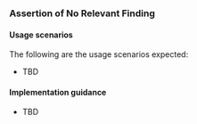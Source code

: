 ### Assertion of No Relevant Finding

#### Usage scenarios
The following are the usage scenarios expected:
* TBD


#### Implementation guidance
* TBD
 
 
